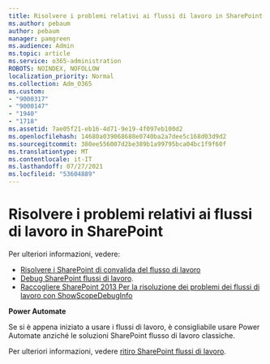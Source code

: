 ```yaml
---
title: Risolvere i problemi relativi ai flussi di lavoro in SharePoint
ms.author: pebaum
author: pebaum
manager: pamgreen
ms.audience: Admin
ms.topic: article
ms.service: o365-administration
ROBOTS: NOINDEX, NOFOLLOW
localization_priority: Normal
ms.collection: Adm_O365
ms.custom:
- "9000317"
- "9000147"
- "1940"
- "1718"
ms.assetid: 7ae05f21-eb16-4d71-9e19-4f097eb100d2
ms.openlocfilehash: 14680a039068688e0740ba2a7dee5c168d03d9d2
ms.sourcegitcommit: 380ee556007d2be389b1a99795bca04bc1f9f60f
ms.translationtype: MT
ms.contentlocale: it-IT
ms.lasthandoff: 07/27/2021
ms.locfileid: "53604889"
---
```

# <a name="troubleshoot-workflows-in-sharepoint"></a>Risolvere i problemi relativi ai flussi di lavoro in SharePoint

Per ulteriori informazioni, vedere:

- [Risolvere i SharePoint di convalida del flusso di lavoro](/sharepoint/dev/general-development/troubleshooting-sharepoint-server-workflow-validation-errors-in-visio)
- [Debug SharePoint flussi di lavoro](/sharepoint/dev/general-development/debugging-sharepoint-server-workflows).
- [Raccogliere SharePoint 2013 Per la risoluzione dei problemi dei flussi di lavoro con ShowScopeDebugInfo](/sharepoint/troubleshoot/workflows/gather-workflow-data)

**Power Automate**

Se si è appena iniziato a [](/power-automate/modern-approvals) usare i flussi di lavoro, è consigliabile usare Power Automate anziché le soluzioni SharePoint flusso di lavoro classiche.

Per ulteriori informazioni, vedere [ritiro SharePoint flussi di lavoro](/alchemyinsights/sharepoint-workflows-retiring).
